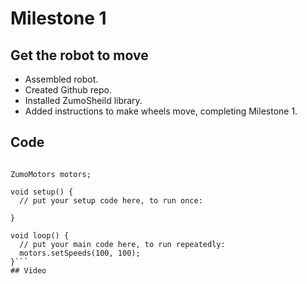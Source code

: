 # Milestone 1
## Get the robot to move
- Assembled robot.
- Created Github repo.
- Installed ZumoSheild library.
- Added instructions to make wheels move, completing Milestone 1.

## Code

``` #include <ZumoSheild.h>

ZumoMotors motors;

void setup() {
  // put your setup code here, to run once:

}

void loop() {
  // put your main code here, to run repeatedly:
  motors.setSpeeds(100, 100);
}```
## Video